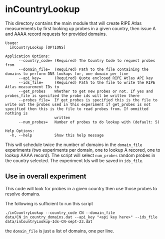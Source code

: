 # inCountryLookup
This directory contains the main module that will create RIPE Atlas measurements
by first looking up probes in a given country, then issue A and AAAA record
requests for provided domains.

```
Usage:
  inCountryLookup [OPTIONS]

Application Options:
      --country_code= (Required) The Country Code to request probes from
      --domain_file=  (Required) Path to the file containing the domains to perform DNS lookups for, one domain per line
      --api_key=      (Required) Quote enclosed RIPE Atlas API key
      --ids_file=     (Required) Path to the file to write the RIPE Atlas measurement IDs to
      --get_probes    Whether to get new probes or not. If yes and probes_file is specified the probe ids will be written there
      --probes_file=  If get_probes is specified this is the file to write out the probes used in this experiment if get_probes is not specified then this is the file to read probes from. If ommitted nothing is
                      written
      --num_probes=   Number of probes to do lookup with (default: 5)

Help Options:
  -h, --help          Show this help message

```


This will schedule twice the number of domains in the `domain_file` experiments
(two experiments per domain, one to lookup A recored, one to lookup AAAA
record). The script will select `num_probes` random probes in the country
selected. The experiment Ids will be saved in `ids_file`.

## Use in overall experiment

This code will look for probes in a given country then use those probes to
resolve domains.

The following is sufficient to run this script

`./inCountryLookup --country_code CN --domain_file data/CN_in_country_domains.dat --api_key "<api key here>" --ids_file data/inCountryLookup-Ids-CN-sept-23.dat`

the `domain_file` is just a list of domains, one per line.